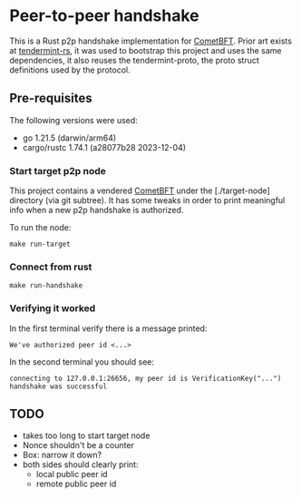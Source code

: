 # Peer-to-peer handshake

This is a Rust p2p handshake implementation for [CometBFT](https://github.com/cometbft/cometbft). Prior art exists at [tendermint-rs](https://github.com/informalsystems/tendermint-rs.git), it was used to bootstrap this project and uses the same dependencies, it also reuses the tendermint-proto, the proto struct definitions used by the protocol.

## Pre-requisites

The following versions were used:
- go 1.21.5 (darwin/arm64)
- cargo/rustc 1.74.1 (a28077b28 2023-12-04)

### Start target p2p node

This project contains a vendered [CometBFT](https://github.com/cometbft/cometbft) under the [./target-node] directory (via git subtree). It has some tweaks in order to print meaningful info when a new p2p handshake is authorized.

To run the node:
```
make run-target
```

### Connect from rust

```
make run-handshake
```

### Verifying it worked

In the first terminal verify there is a message printed:

`We've authorized peer id <...>`

In the second terminal you should see:

```
connecting to 127.0.0.1:26656, my peer id is VerificationKey("...")
handshake was successful
```


## TODO

- takes too long to start target node
- Nonce shouldn't be a counter
- Box<dyn Error>: narrow it down?
- both sides should clearly print:
  - local public peer id
  - remote public peer id